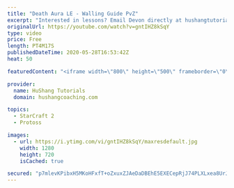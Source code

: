 ```yaml
---
title: "Death Aura LE - Walling Guide PvZ"
excerpt: "Interested in lessons? Email Devon directly at hushangtutorials@outlook.com ------------------------------------------------------------------------------------------------------- Want to support HuShang Tutorials directly? Patreon is a website where you can contribute a monthly donation that will help"
originalUrl: https://youtube.com/watch?v=gntIHZ8kSqY
type: video
price: Free
length: PT4M17S
publishedDateTime: 2020-05-28T16:53:42Z
heat: 50

featuredContent: "<iframe width=\"800\" height=\"500\" frameborder=\"0\" src=\"https://www.youtube.com/embed/gntIHZ8kSqY\" allow=\"accelerometer; autoplay; encrypted-media; gyroscope; picture-in-picture\" allowfullscreen></iframe>"

provider:
  name: HuShang Tutorials
  domain: hushangcoaching.com

topics:
  - StarCraft 2
  - Protoss

images:
  - url: https://i.ytimg.com/vi/gntIHZ8kSqY/maxresdefault.jpg
    width: 1280
    height: 720
    isCached: true

secured: "p7mlevKPibxH5MKoHFxfT+oZxuxZJAeDaDBEhE5EXECepRjJ74PLXLxea8UrJj8tAJVG0Rabt1VK93QY1Y4OW1di5KXnIC9sb8Kfsg2XRqMXSkqHHpXoIELrwiopgKcw7cxeCqiagisPNQRRNjDFpZE1gY5JrIQuK7GzK7ivQChTA+8B8dYIjLhivZcMuwYqPiahyqsSGBKUCzqv03dpVyqp46QSmg4ytQYx4QLUtzQ88q0S05i8xoO1YE+LH67ULFC+0up19ZjKeqy7dU9tIjRoNqP3Hf2tpIcMXmwVr2ZW8Q15Iq9MdYRWEosM/E5/gQyPhcElZFxinvOxYs5aAZdo2bPSgK5+daxEX1b43usjWVQ9ZL7/JJsLuTu8var1CO7czrJEcn8FDtDuUXyaI5pLMaFKj/nQ35I8IysLDlk=;Miig8KC6l7GAr8fuGOpmGA=="
---
```


